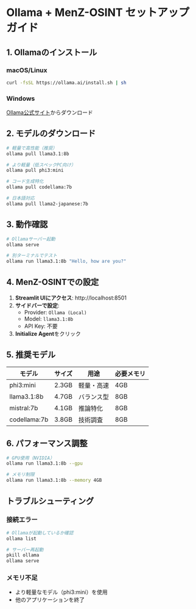 # Ollama + MenZ-OSINT セットアップガイド

## 1. Ollamaのインストール

### macOS/Linux
```bash
curl -fsSL https://ollama.ai/install.sh | sh
```

### Windows
[Ollama公式サイト](https://ollama.ai/)からダウンロード

## 2. モデルのダウンロード

```bash
# 軽量で高性能（推奨）
ollama pull llama3.1:8b

# より軽量（低スペックPC向け）
ollama pull phi3:mini

# コード生成特化
ollama pull codellama:7b

# 日本語対応
ollama pull llama2-japanese:7b
```

## 3. 動作確認

```bash
# Ollamaサーバー起動
ollama serve

# 別ターミナルでテスト
ollama run llama3.1:8b "Hello, how are you?"
```

## 4. MenZ-OSINTでの設定

1. **Streamlit UIにアクセス**: http://localhost:8501
2. **サイドバーで設定**:
   - Provider: `Ollama (Local)`
   - Model: `llama3.1:8b`
   - API Key: 不要
3. **Initialize Agent**をクリック

## 5. 推奨モデル

| モデル | サイズ | 用途 | 必要メモリ |
|--------|--------|------|------------|
| phi3:mini | 2.3GB | 軽量・高速 | 4GB |
| llama3.1:8b | 4.7GB | バランス型 | 8GB |
| mistral:7b | 4.1GB | 推論特化 | 8GB |
| codellama:7b | 3.8GB | 技術調査 | 8GB |

## 6. パフォーマンス調整

```bash
# GPU使用（NVIDIA）
ollama run llama3.1:8b --gpu

# メモリ制限
ollama run llama3.1:8b --memory 4GB
```

## トラブルシューティング

### 接続エラー
```bash
# Ollamaが起動しているか確認
ollama list

# サーバー再起動
pkill ollama
ollama serve
```

### メモリ不足
- より軽量なモデル（phi3:mini）を使用
- 他のアプリケーションを終了 